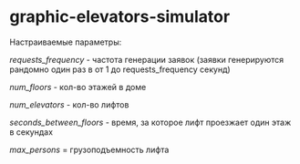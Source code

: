 # graphic-elevators-simulator


Настраиваемые параметры:

*requests_frequency* - частота генерации заявок (заявки генерируются рандомно один раз в от 1 до requests_frequency секунд)

*num_floors* - кол-во этажей в доме

*num_elevators* - кол-во лифтов

*seconds_between_floors* - время, за которое лифт проезжает один этаж в секундах

*max_persons* = грузоподъемность лифта
